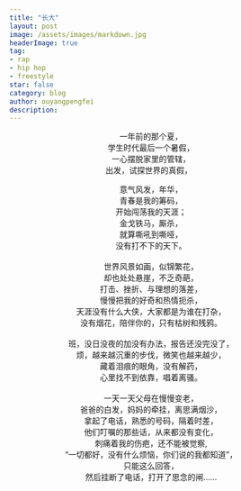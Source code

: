 ```yaml
---
title: "长大"
layout: post
image: /assets/images/markdown.jpg
headerImage: true
tag:
- rap
- hip hop
- freestyle
star: false
category: blog
author: ouyangpengfei
description: 
---
```


<center>

一年前的那个夏，  
学生时代最后一个暑假，  
一心摆脱家里的管辖，  
出发，试探世界的真假，  
  
意气风发，年华，  
青春是我的筹码，  
开始闯荡我的天涯；  
金戈铁马，厮杀，  
就算嘶吼到嘶哑，  
没有打不下的天下。  
   
世界风景如画，似锦繁花，  
却也处处悬崖，不乏奇葩，  
打击、挫折、与理想的落差，  
慢慢把我的好奇和热情扼杀，  
天涯没有什么大侠，大家都是为谁在打杂，  
没有烟花，陪伴你的，只有枯树和残鸦。  
   
班，没日没夜的加没有办法，报告还没完没了，  
烦，越来越沉重的步伐，微笑也越来越少，  
藏着泪痕的眼角，没有解药，  
心里找不到依靠，唱着离骚。  
   
一天一天父母在慢慢变老，  
爸爸的白发，妈妈的牵挂，离思满烟沙，  
拿起了电话，熟悉的号码，隔着时差，  
他们叮嘱的那些话，从来都没有变化，  
刺痛着我的伤疤，还不能被觉察,  
“一切都好，没有什么烦恼，你们说的我都知道”，  
只能这么回答，  
然后挂断了电话，打开了思念的闸……  







</center>
